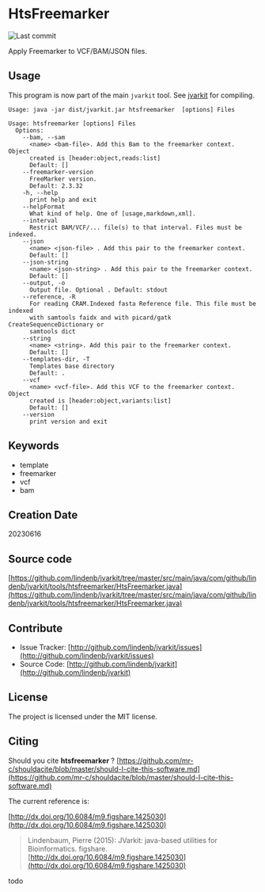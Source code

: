 # HtsFreemarker

![Last commit](https://img.shields.io/github/last-commit/lindenb/jvarkit.png)

Apply Freemarker to VCF/BAM/JSON files.


## Usage


This program is now part of the main `jvarkit` tool. See [jvarkit](JvarkitCentral.md) for compiling.


```
Usage: java -jar dist/jvarkit.jar htsfreemarker  [options] Files

Usage: htsfreemarker [options] Files
  Options:
    --bam, --sam
      <name> <bam-file>. Add this Bam to the freemarker context. Object 
      created is [header:object,reads:list]
      Default: []
    --freemarker-version
      FreeMarker version.
      Default: 2.3.32
    -h, --help
      print help and exit
    --helpFormat
      What kind of help. One of [usage,markdown,xml].
    --interval
      Restrict BAM/VCF/... file(s) to that interval. Files must be indexed.
    --json
      <name> <json-file> . Add this pair to the freemarker context.
      Default: []
    --json-string
      <name> <json-string> . Add this pair to the freemarker context.
      Default: []
    --output, -o
      Output file. Optional . Default: stdout
    --reference, -R
      For reading CRAM.Indexed fasta Reference file. This file must be indexed 
      with samtools faidx and with picard/gatk CreateSequenceDictionary or 
      samtools dict
    --string
      <name> <string>. Add this pair to the freemarker context.
      Default: []
    --templates-dir, -T
      Templates base directory
      Default: .
    --vcf
      <name> <vcf-file>. Add this VCF to the freemarker context. Object 
      created is [header:object,variants:list]
      Default: []
    --version
      print version and exit

```


## Keywords

 * template
 * freemarker
 * vcf
 * bam



## Creation Date

20230616

## Source code 

[https://github.com/lindenb/jvarkit/tree/master/src/main/java/com/github/lindenb/jvarkit/tools/htsfreemarker/HtsFreemarker.java](https://github.com/lindenb/jvarkit/tree/master/src/main/java/com/github/lindenb/jvarkit/tools/htsfreemarker/HtsFreemarker.java)


## Contribute

- Issue Tracker: [http://github.com/lindenb/jvarkit/issues](http://github.com/lindenb/jvarkit/issues)
- Source Code: [http://github.com/lindenb/jvarkit](http://github.com/lindenb/jvarkit)

## License

The project is licensed under the MIT license.

## Citing

Should you cite **htsfreemarker** ? [https://github.com/mr-c/shouldacite/blob/master/should-I-cite-this-software.md](https://github.com/mr-c/shouldacite/blob/master/should-I-cite-this-software.md)

The current reference is:

[http://dx.doi.org/10.6084/m9.figshare.1425030](http://dx.doi.org/10.6084/m9.figshare.1425030)

> Lindenbaum, Pierre (2015): JVarkit: java-based utilities for Bioinformatics. figshare.
> [http://dx.doi.org/10.6084/m9.figshare.1425030](http://dx.doi.org/10.6084/m9.figshare.1425030)


todo



